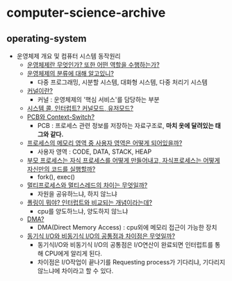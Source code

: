 # computer-science-archive

## operating-system 
- 운영체제 개요 및 컴퓨터 시스템 동작원리
  - [운영체제란 무엇인가? 또한 어떤 역할을 수행하는가?](https://github.com/Suxxxxhyun/computer-science-archive/blob/main/os/os-learning(1).md)
  - [운영체제의 분류에 대해 알고있니?](https://github.com/Suxxxxhyun/computer-science-archive/blob/main/os/os-learning(7).md)
    - 다중 프로그래밍, 시분할 시스템, 대화형 시스템, 다중 처리기 시스템
  - [커널이란?](https://github.com/Suxxxxhyun/computer-science-archive/blob/main/os/os-learning(2).md)
    - 커널 : 운영체제의 '핵심 서비스'를 담당하는 부분
  - [시스템 콜, 인터럽트? 커널모드, 유저모드?](https://github.com/Suxxxxhyun/computer-science-archive/blob/main/os/os-learning(8).md)
  - [PCB와 Context-Switch?](https://github.com/Suxxxxhyun/computer-science-archive/blob/main/os/os-learning(3).md)
    - PCB : 프로세스 관련 정보를 저장하는 자료구조로, **마치 옷에 달려있는 태그와 같다.**
  - [프로세스의 메모리 영역 중 사용자 영역은 어떻게 되어있을까?](https://github.com/Suxxxxhyun/computer-science-archive/blob/main/os/os-learning(4).md)
    - 사용자 영역 : CODE, DATA, STACK, HEAP
  - [부모 프로세스는 자식 프로세스를 어떻게 만들어내고, 자식프로세스는 어떻게 자신만의 코드를 실행할까?](https://github.com/Suxxxxhyun/computer-science-archive/blob/main/os/os-learning(5).md)
    - fork(), exec()
  - [멀티프로세스와 멀티스레드의 차이는 무엇일까?](https://github.com/Suxxxxhyun/computer-science-archive/blob/main/os/os-learning(6).md)
    - 자원을 공유하느냐, 하지 않느냐
  - [폴링이 뭐야? 인터럽트와 비교되는 개념이라는데?](https://github.com/Suxxxxhyun/computer-science-archive/blob/main/os/os-learning(9).md)
    - cpu를 양도하느냐, 양도하지 않느냐
  - [DMA?](https://github.com/Suxxxxhyun/computer-science-archive/blob/main/os/os-learning(10).md)
    - DMA(Direct Memory Access) : cpu외에 메모리 접근이 가능한 장치
  - [동기식 I/O와 비동기식 I/O의 공통점과 차이점은 무엇일까?](https://github.com/Suxxxxhyun/computer-science-archive/blob/main/os/os-learning(11).md)
    - 동기식I/O와 비동기식 I/O의 공통점은 I/O연산이 완료되면 인터럽트를 통해 CPU에게 알리게 된다.
    - 차이점은 I/O작업이 끝나기를 Requesting process가 기다리냐, 기다리지 않느냐에 차이라고 할 수 있다.
